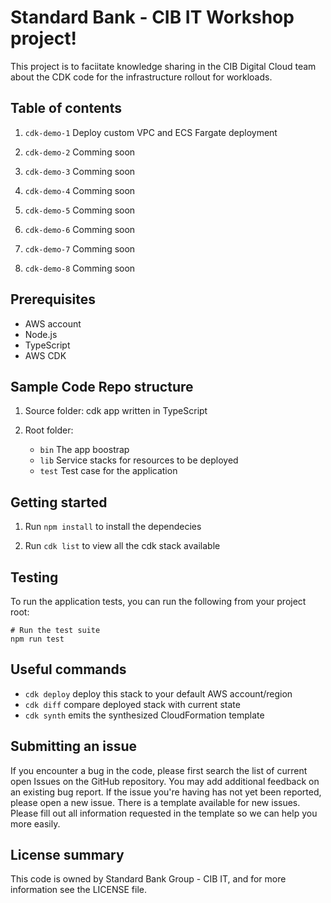 # Standard Bank - CIB IT Workshop project!

This project is to faciitate knowledge sharing in the CIB Digital Cloud team about the CDK code for the infrastructure rollout for workloads. 

## Table of contents

1. `cdk-demo-1`     Deploy custom VPC and ECS Fargate deployment

2. `cdk-demo-2`     Comming soon

3. `cdk-demo-3`     Comming soon

4. `cdk-demo-4`     Comming soon

5. `cdk-demo-5`     Comming soon

6. `cdk-demo-6`     Comming soon

7. `cdk-demo-7`     Comming soon

8. `cdk-demo-8`     Comming soon


## Prerequisites

* AWS account
* Node.js
* TypeScript
* AWS CDK


## Sample Code Repo structure

1. Source folder: cdk app written in TypeScript

2. Root folder:
    * `bin`         The app boostrap
    * `lib`         Service stacks for resources to be deployed
    * `test`        Test case for the application


## Getting started

1. Run `npm install` to install the dependecies 

2. Run `cdk list` to view all the cdk stack available


 
 ## Testing

 To run the application tests, you can run the following from your project root:

    # Run the test suite
    npm run test


## Useful commands

 * `cdk deploy`      deploy this stack to your default AWS account/region
 * `cdk diff`        compare deployed stack with current state
 * `cdk synth`       emits the synthesized CloudFormation template


 ## Submitting an issue

 If you encounter a bug in the code, please first search the list of current open Issues on the GitHub repository. You may add additional feedback on an existing bug report. If the issue you're having has not yet been reported, please open a new issue. There is a template available for new issues. Please fill out all information requested in the template so we can help you more easily.


## License summary

This code is owned by Standard Bank Group - CIB IT, and for more information see the LICENSE file.

